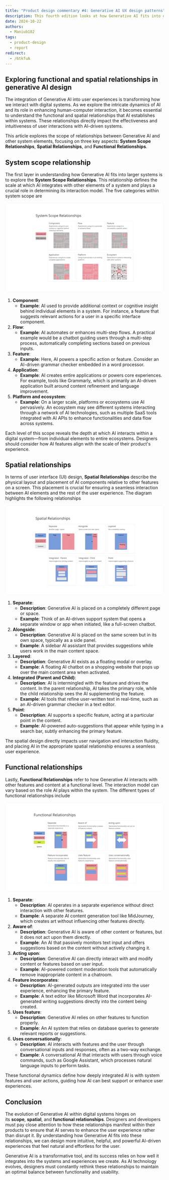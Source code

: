 ```yaml
---
title: "Product design commentary #4: Generative AI UX design patterns"
description: This fourth edition looks at how Generative AI fits into digital systems. We examine the connections between AI and other parts of a system, focusing on scope, space, and function. Learn how these connections affect the way we design AI features and make them easy to use. Get practical tips on adding AI to your products in ways that make sense for users.
date: 2024-10-22
authors:
  - Maniub102
tags:
  - product-design
  - report
redirect:
  - /6tkfuA
---
```


## Exploring functional and spatial relationships in generative AI design

The integration of Generative AI into user experiences is transforming how we interact with digital systems. As we explore the intricate dynamics of AI and its role in enhancing human-computer interaction, it becomes essential to understand the functional and spatial relationships that AI establishes within systems. These relationships directly impact the effectiveness and intuitiveness of user interactions with AI-driven systems.

This article explores the scope of relationships between Generative AI and other system elements, focusing on three key aspects: **System Scope Relationships**, **Spatial Relationships**, and **Functional Relationships**.

## System scope relationship

The first layer in understanding how Generative AI fits into larger systems is to explore the **System Scope Relationships**. This relationship defines the scale at which AI integrates with other elements of a system and plays a crucial role in determining its interaction model. The five categories within system scope are

![](assets/4-product-design-weekly-system-scope-relationships.png)

1. **Component**:
   - **Example**: AI used to provide additional context or cognitive insight behind individual elements in a system. For instance, a feature that suggests relevant actions for a user in a specific interface component.
2. **Flow**:
   - **Example**: AI automates or enhances multi-step flows. A practical example would be a chatbot guiding users through a multi-step process, automatically completing sections based on previous inputs.
3. **Feature**:
   - **Example**: Here, AI powers a specific action or feature. Consider an AI-driven grammar checker embedded in a word processor.
4. **Application**:
   - **Example**: AI creates entire applications or powers core experiences. For example, tools like Grammarly, which is primarily an AI-driven application built around content refinement and language improvement.
5. **Platform and ecosystem**:
   - **Example**: On a larger scale, platforms or ecosystems use AI pervasively. An ecosystem may see different systems interacting through a network of AI technologies, such as multiple SaaS tools integrated with AI APIs to enhance functionalities and data flow across systems.

Each level of this scope reveals the depth at which AI interacts within a digital system—from individual elements to entire ecosystems. Designers should consider how AI features align with the scale of their product's experience.

## Spatial relationships

In terms of user interface (UI) design, **Spatial Relationships** describe the physical layout and placement of AI components relative to other features on a screen. This placement is crucial for ensuring a seamless interaction between AI elements and the rest of the user experience. The diagram highlights the following relationships

![](assets/4-product-design-weekly-system-spatial-relationships.png)

1. **Separate**:
   - **Description**: Generative AI is placed on a completely different page or space.
   - **Example**: Think of an AI-driven support system that opens a separate window or app when initiated, like a full-screen chatbot.
2. **Alongside**:
   - **Description**: Generative AI is placed on the same screen but in its own space, typically as a side panel.
   - **Example**: A sidebar AI assistant that provides suggestions while users work in the main content space.
3. **Layered**:
   - **Description**: Generative AI exists as a floating modal or overlay.
   - **Example**: A floating AI chatbot on a shopping website that pops up over the main content area when activated.
4. **Integrated (Parent and Child)**:
   - **Description**: AI is intermingled with the feature and drives the content. In the parent relationship, AI takes the primary role, while the child relationship sees the AI supplementing the feature.
   - **Example**: AI tools that refine user-written text in real-time, such as an AI-driven grammar checker in a text editor.
5. **Point**:
   - **Description**: AI supports a specific feature, acting at a particular point in the content.
   - **Example**: AI-powered auto-suggestions that appear while typing in a search bar, subtly enhancing the primary feature.

The spatial design directly impacts user navigation and interaction fluidity, and placing AI in the appropriate spatial relationship ensures a seamless user experience.

## Functional relationships

Lastly, **Functional Relationships** refer to how Generative AI interacts with other features and content at a functional level. The interaction model can vary based on the role AI plays within the system. The different types of functional relationships include

![](assets/4-product-design-weekly-system-functional-relationships.png)

1. **Separate**:
   - **Description**: AI operates in a separate experience without direct interaction with other features.
   - **Example**: A separate AI content generation tool like MidJourney, which creates art without influencing other features directly.
2. **Aware of**:
   - **Description**: Generative AI is aware of other content or features, but it does not act upon them directly.
   - **Example**: An AI that passively monitors text input and offers suggestions based on the content without actively changing it.
3. **Acting upon**:
   - **Description**: Generative AI can directly interact with and modify content or features based on user input.
   - **Example**: AI-powered content moderation tools that automatically remove inappropriate content in a chatroom.
4. **Feature incorporates**:
   - **Description**: AI-generated outputs are integrated into the user experience, enhancing the primary feature.
   - **Example**: A text editor like Microsoft Word that incorporates AI-generated writing suggestions directly into the content being created.
5. **Uses feature**:
   - **Description**: Generative AI relies on other features to function properly.
   - **Example**: An AI system that relies on database queries to generate relevant reports or suggestions.
6. **Uses conversationally**:
   - **Description**: AI interacts with features and the user through conversational inputs and responses, often as a two-way exchange.
   - **Example**: A conversational AI that interacts with users through voice commands, such as Google Assistant, which processes natural language inputs to perform tasks.

These functional dynamics define how deeply integrated AI is with system features and user actions, guiding how AI can best support or enhance user experiences.

## Conclusion

The evolution of Generative AI within digital systems hinges on its **scope**, **spatial**, and **functional relationships**. Designers and developers must pay close attention to how these relationships manifest within their products to ensure that AI serves to enhance the user experience rather than disrupt it. By understanding how Generative AI fits into these relationships, we can design more intuitive, helpful, and powerful AI-driven experiences that feel natural and effortless for the user.

Generative AI is a transformative tool, and its success relies on how well it integrates into the systems and experiences we create. As AI technology evolves, designers must constantly rethink these relationships to maintain an optimal balance between functionality and usability.
